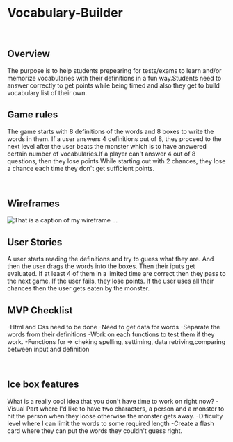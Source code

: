 # Vocabulary-Builder

​

## Overview

​The purpose is to help students prepearing for tests/exams to learn and/or memorize vocabularies with their definitions in a fun way.Students need to answer correctly to get points while being timed and also they get to build vocabulary list of their own.

## Game rules

The game starts with 8 definitions of the words and 8 boxes to write the words in them.
If a user answers 4 definitions out of 8, they proceed to the next level after the user beats the monster which is to have answered certain number of vocabularies.If a player can't answer 4 out of 8 questions, then they lose points While starting out with 2 chances, they lose a chance each time they don't get sufficient points.

​

## Wireframes

![That is a caption of my wireframe]("wireframe.png")
...
​
​

## User Stories

A user starts reading the definitions and try to guess what they are. And then the user drags the words into the boxes. Then their iputs get evaluated. If at least 4 of them in a limited time are correct then they pass to the next game. If the user fails, they lose points. If the user uses all their chances then the user gets eaten by the monster.

## MVP Checklist

-Html and Css need to be done
-Need to get data for words
-Separate the words from their definitions
-Work on each functions to test them if they work.
-Functions for => cheking spelling, settiming, data retriving,comparing between input and definition

​

## Ice box features

What is a really cool idea that you don't have time to work on right now?
-Visual Part where I'd like to have two characters, a person and a monster to hit the person when they loose otherwise the monster gets away.
-Dificulty level where I can limit the words to some required length
-Create a flash card where they can put the words they couldn't guess right.
